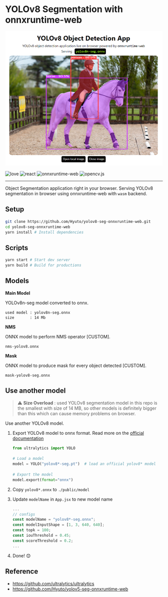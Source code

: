 # YOLOv8 Segmentation with onnxruntime-web

<p align="center">
  <img src="./sample.png" />
</p>

![love](https://img.shields.io/badge/Made%20with-🖤-white)
![react](https://img.shields.io/badge/React-blue?logo=react)
![onnxruntime-web](https://img.shields.io/badge/onnxruntime--web-white?logo=onnx&logoColor=black)
![opencv.js](https://img.shields.io/badge/opencv.js-green?logo=opencv)

---

Object Segmentation application right in your browser.
Serving YOLOv8 segmentation in browser using onnxruntime-web with `wasm` backend.

## Setup

```bash
git clone https://github.com/Hyuto/yolov8-seg-onnxruntime-web.git
cd yolov8-seg-onnxruntime-web
yarn install # Install dependencies
```

## Scripts

```bash
yarn start # Start dev server
yarn build # Build for productions
```

## Models

**Main Model**

YOLOv8n-seg model converted to onnx.

```
used model : yolov8n-seg.onnx
size       : 14 Mb
```

**NMS**

ONNX model to perform NMS operator [CUSTOM].

```
nms-yolov8.onnx
```

**Mask**

ONNX model to produce mask for every object detected [CUSTOM].

```
mask-yolov8-seg.onnx
```

## Use another model

> :warning: **Size Overload** : used YOLOv8 segmentation model in this repo is the smallest with size of 14 MB, so other models is definitely bigger than this which can cause memory problems on browser.

Use another YOLOv8 model.

1. Export YOLOv8 model to onnx format. Read more on the [official documentation](https://docs.ultralytics.com/tasks/segmentation/#export)

   ```python
   from ultralytics import YOLO

   # Load a model
   model = YOLO("yolov8*-seg.pt")  # load an official yolov8* model

   # Export the model
   model.export(format="onnx")
   ```

2. Copy `yolov8*.onnx` to `./public/model`
3. Update `modelName` in `App.jsx` to new model name
   ```jsx
   ...
   // configs
   const modelName = "yolov8*-seg.onnx";
   const modelInputShape = [1, 3, 640, 640];
   const topk = 100;
   const iouThreshold = 0.45;
   const scoreThreshold = 0.2;
   ...
   ```
4. Done! 😊

## Reference

- https://github.com/ultralytics/ultralytics
- https://github.com/Hyuto/yolov5-seg-onnxruntime-web
